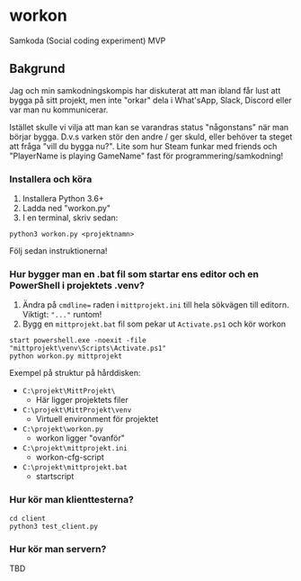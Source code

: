 # workon

Samkoda (Social coding experiment) MVP


## Bakgrund

Jag och min samkodningskompis har diskuterat att man ibland får lust att bygga på sitt projekt, men inte "orkar" dela i What'sApp, Slack, Discord eller var man nu kommunicerar.

Istället skulle vi vilja att man kan se varandras status "någonstans" när man börjar bygga. D.v.s varken stör den andre / ger skuld, eller behöver ta steget att fråga "vill du bygga nu?". Lite som hur Steam funkar med friends och "PlayerName is playing GameName" fast för programmering/samkodning!


### Installera och köra

   1. Installera Python 3.6+
   2. Ladda ned "workon.py"
   3. I en terminal, skriv sedan:

    python3 workon.py <projektnamn>

Följ sedan instruktionerna!


### Hur bygger man en .bat fil som startar ens editor och en PowerShell i projektets .venv?

1. Ändra på `cmdline=` raden i `mittprojekt.ini` till hela sökvägen till editorn. Viktigt: `"..."` runtom!
2. Bygg en `mittprojekt.bat` fil som pekar ut `Activate.ps1` och kör workon

```
start powershell.exe -noexit -file "mittprojekt\venv\Scripts\Activate.ps1"
python workon.py mittprojekt
```

Exempel på struktur på hårddisken:

  * `C:\projekt\MittProjekt\`
     * Här ligger projektets filer
  * `C:\projekt\MittProjekt\venv`
     * Virtuell environment för projektet
  *  `C:\projekt\workon.py`
     * workon ligger "ovanför"
  * `C:\projekt\mittprojekt.ini`
     * workon-cfg-script
  * `C:\projekt\mittprojekt.bat`
     * startscript



### Hur kör man klienttesterna?

    cd client
    python3 test_client.py


### Hur kör man servern?

TBD
